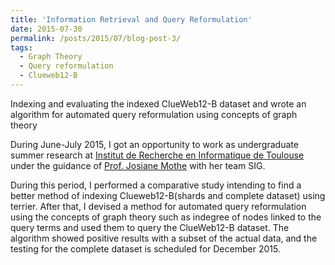 ```yaml
---
title: 'Information Retrieval and Query Reformulation'
date: 2015-07-30
permalink: /posts/2015/07/blog-post-3/
tags:
  - Graph Theory
  - Query reformulation
  - Clueweb12-B
---
```


Indexing and evaluating the indexed ClueWeb12-B dataset and wrote an algorithm for automated query reformulation using concepts of graph theory 

During June-July 2015, I got an opportunity to work as undergraduate summer research at  [Institut de Recherche en Informatique de Toulouse](https://www.irit.fr/en/home/) under the guidance of [Prof. Josiane Mothe](https://scholar.google.com/citations?hl=en&user=V-Nyr0wAAAAJ&view_op=list_works&sortby=pubdate) with her team SIG.

During this period, I performed a comparative study intending to find a better method of indexing Clueweb12-B(shards and complete dataset) using terrier. After that, I devised a method for automated query reformulation using the concepts of graph theory such as indegree of nodes linked to the query terms and used them to query the ClueWeb12-B dataset. The algorithm showed positive results with a subset of the actual data, and the testing for the complete dataset is scheduled for December 2015.


